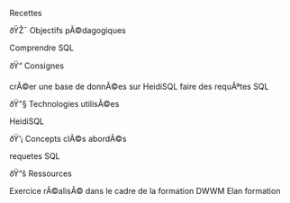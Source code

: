 Recettes

ðŸŽ¯ Objectifs pÃ©dagogiques

Comprendre SQL

ðŸ“ Consignes

crÃ©er une base de donnÃ©es sur HeidiSQL
faire des requÃªtes SQL

ðŸ”§ Technologies utilisÃ©es

HeidiSQL

ðŸ’¡ Concepts clÃ©s abordÃ©s

requetes SQL

ðŸ“š Ressources

Exercice rÃ©alisÃ© dans le cadre de la formation DWWM Elan formation

